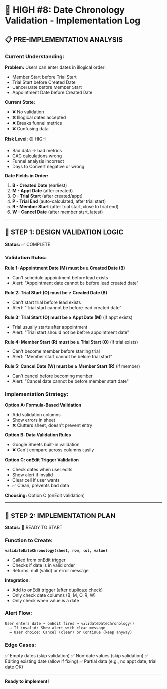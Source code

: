 # 🔧 HIGH #8: Date Chronology Validation - Implementation Log

## 📋 PRE-IMPLEMENTATION ANALYSIS

### **Current Understanding:**

**Problem:**
Users can enter dates in illogical order:
- Member Start before Trial Start
- Trial Start before Created Date
- Cancel Date before Member Start
- Appointment Date before Created Date

**Current State:**
- ❌ No validation
- ❌ Illogical dates accepted
- ❌ Breaks funnel metrics
- ❌ Confusing data

**Risk Level:** 🟡 HIGH
- Bad data → bad metrics
- CAC calculations wrong
- Funnel analysis incorrect
- Days to Convert negative or wrong

**Date Fields in Order:**
1. **B - Created Date** (earliest)
2. **M - Appt Date** (after created)
3. **O - Trial Start** (after created/appt)
4. **P - Trial End** (auto-calculated, after trial start)
5. **R - Member Start** (after trial start, close to trial end)
6. **W - Cancel Date** (after member start, latest)

---

## 🎯 STEP 1: DESIGN VALIDATION LOGIC

**Status:** ✅ COMPLETE

### **Validation Rules:**

**Rule 1: Appointment Date (M) must be ≥ Created Date (B)**
- Can't schedule appointment before lead exists
- Alert: "Appointment date cannot be before lead created date"

**Rule 2: Trial Start (O) must be ≥ Created Date (B)**
- Can't start trial before lead exists
- Alert: "Trial start cannot be before lead created date"

**Rule 3: Trial Start (O) must be ≥ Appt Date (M)** (if appt exists)
- Trial usually starts after appointment
- Alert: "Trial start should not be before appointment date"

**Rule 4: Member Start (R) must be ≥ Trial Start (O)** (if trial exists)
- Can't become member before starting trial
- Alert: "Member start cannot be before trial start"

**Rule 5: Cancel Date (W) must be ≥ Member Start (R)** (if member)
- Can't cancel before becoming member
- Alert: "Cancel date cannot be before member start date"

### **Implementation Strategy:**

**Option A: Formula-Based Validation**
- Add validation columns
- Show errors in sheet
- ❌ Clutters sheet, doesn't prevent entry

**Option B: Data Validation Rules**
- Google Sheets built-in validation
- ❌ Can't compare across columns easily

**Option C: onEdit Trigger Validation**
- Check dates when user edits
- Show alert if invalid
- Clear cell if user wants
- ✅ Clean, prevents bad data

**Choosing:** Option C (onEdit validation)

---

## 🔨 STEP 2: IMPLEMENTATION PLAN

**Status:** 🔄 READY TO START

### **Function to Create:**

**`validateDateChronology(sheet, row, col, value)`**
- Called from onEdit trigger
- Checks if date is in valid order
- Returns: null (valid) or error message

**Integration:**
- Add to onEdit trigger (after duplicate check)
- Only check date columns (B, M, O, R, W)
- Only check when value is a date

### **Alert Flow:**

```
User enters date → onEdit fires → validateDateChronology()
  → If invalid: Show alert with clear message
  → User choice: Cancel (clear) or Continue (keep anyway)
```

### **Edge Cases:**

✅ Empty dates (skip validation)
✅ Non-date values (skip validation)
✅ Editing existing date (allow if fixing)
✅ Partial data (e.g., no appt date, trial date OK)

---

**Ready to implement!**

